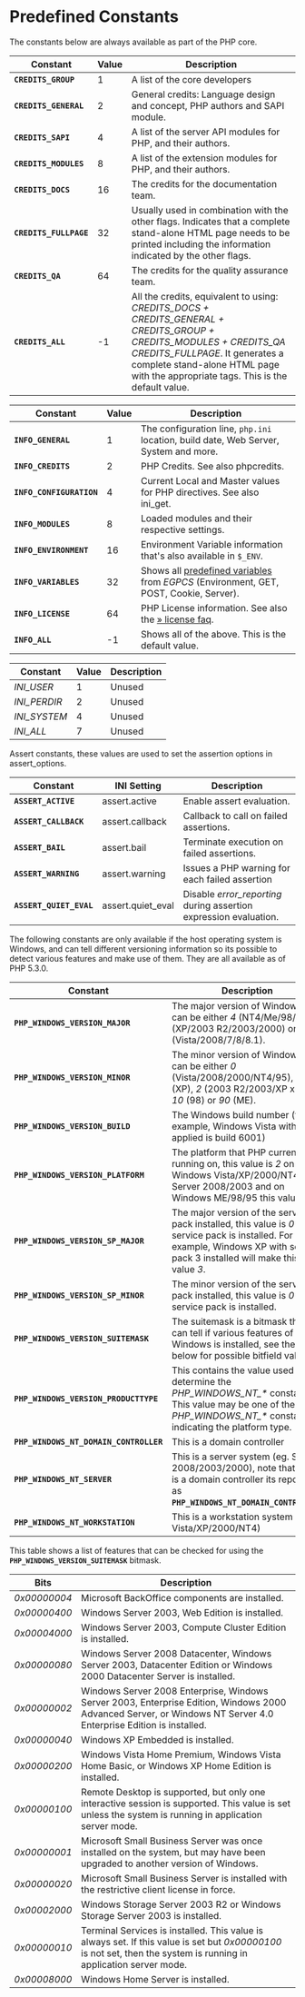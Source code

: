Predefined Constants
====================

The constants below are always available as part of the PHP core.

| Constant               | Value | Description                                                                                                                                                                                                                                       |
|------------------------|-------|---------------------------------------------------------------------------------------------------------------------------------------------------------------------------------------------------------------------------------------------------|
| **`CREDITS_GROUP`**    | 1     | A list of the core developers                                                                                                                                                                                                                     |
| **`CREDITS_GENERAL`**  | 2     | General credits: Language design and concept, PHP authors and SAPI module.                                                                                                                                                                        |
| **`CREDITS_SAPI`**     | 4     | A list of the server API modules for PHP, and their authors.                                                                                                                                                                                      |
| **`CREDITS_MODULES`**  | 8     | A list of the extension modules for PHP, and their authors.                                                                                                                                                                                       |
| **`CREDITS_DOCS`**     | 16    | The credits for the documentation team.                                                                                                                                                                                                           |
| **`CREDITS_FULLPAGE`** | 32    | Usually used in combination with the other flags. Indicates that a complete stand-alone HTML page needs to be printed including the information indicated by the other flags.                                                                     |
| **`CREDITS_QA`**       | 64    | The credits for the quality assurance team.                                                                                                                                                                                                       |
| **`CREDITS_ALL`**      | -1    | All the credits, equivalent to using: *CREDITS\_DOCS + CREDITS\_GENERAL + CREDITS\_GROUP + CREDITS\_MODULES + CREDITS\_QA CREDITS\_FULLPAGE*. It generates a complete stand-alone HTML page with the appropriate tags. This is the default value. |

| Constant                 | Value | Description                                                                                                                                          |
|--------------------------|-------|------------------------------------------------------------------------------------------------------------------------------------------------------|
| **`INFO_GENERAL`**       | 1     | The configuration line, `php.ini` location, build date, Web Server, System and more.                                                                 |
| **`INFO_CREDITS`**       | 2     | PHP Credits. See also <span class="function">phpcredits</span>.                                                                                      |
| **`INFO_CONFIGURATION`** | 4     | Current Local and Master values for PHP directives. See also <span class="function">ini\_get</span>.                                                 |
| **`INFO_MODULES`**       | 8     | Loaded modules and their respective settings.                                                                                                        |
| **`INFO_ENVIRONMENT`**   | 16    | Environment Variable information that's also available in `$_ENV`.                                                                                   |
| **`INFO_VARIABLES`**     | 32    | Shows all <a href="/language/variables/predefined.html" class="link">predefined variables</a> from *EGPCS* (Environment, GET, POST, Cookie, Server). |
| **`INFO_LICENSE`**       | 64    | PHP License information. See also the <a href="https://www.php.net/license/" class="link external">» license faq</a>.                                |
| **`INFO_ALL`**           | -1    | Shows all of the above. This is the default value.                                                                                                   |

| Constant      | Value | Description |
|---------------|-------|-------------|
| *INI\_USER*   | 1     | Unused      |
| *INI\_PERDIR* | 2     | Unused      |
| *INI\_SYSTEM* | 4     | Unused      |
| *INI\_ALL*    | 7     | Unused      |

Assert constants, these values are used to set the assertion options in
<span class="function">assert\_options</span>.

| Constant                | INI Setting        | Description                                                        |
|-------------------------|--------------------|--------------------------------------------------------------------|
| **`ASSERT_ACTIVE`**     | assert.active      | Enable <span class="function">assert</span> evaluation.            |
| **`ASSERT_CALLBACK`**   | assert.callback    | Callback to call on failed assertions.                             |
| **`ASSERT_BAIL`**       | assert.bail        | Terminate execution on failed assertions.                          |
| **`ASSERT_WARNING`**    | assert.warning     | Issues a PHP warning for each failed assertion                     |
| **`ASSERT_QUIET_EVAL`** | assert.quiet\_eval | Disable *error\_reporting* during assertion expression evaluation. |

The following constants are only available if the host operating system
is Windows, and can tell different versioning information so its
possible to detect various features and make use of them. They are all
available as of PHP 5.3.0.

| Constant                               | Description                                                                                                                                                                         |
|----------------------------------------|-------------------------------------------------------------------------------------------------------------------------------------------------------------------------------------|
| **`PHP_WINDOWS_VERSION_MAJOR`**        | The major version of Windows, this can be either *4* (NT4/Me/98/95), *5* (XP/2003 R2/2003/2000) or *6* (Vista/2008/7/8/8.1).                                                        |
| **`PHP_WINDOWS_VERSION_MINOR`**        | The minor version of Windows, this can be either *0* (Vista/2008/2000/NT4/95), *1* (XP), *2* (2003 R2/2003/XP x64), *10* (98) or *90* (ME).                                         |
| **`PHP_WINDOWS_VERSION_BUILD`**        | The Windows build number (for example, Windows Vista with SP1 applied is build 6001)                                                                                                |
| **`PHP_WINDOWS_VERSION_PLATFORM`**     | The platform that PHP currently is running on, this value is *2* on Windows Vista/XP/2000/NT4, Server 2008/2003 and on Windows ME/98/95 this value is *1*.                          |
| **`PHP_WINDOWS_VERSION_SP_MAJOR`**     | The major version of the service pack installed, this value is *0* if no service pack is installed. For example, Windows XP with service pack 3 installed will make this value *3*. |
| **`PHP_WINDOWS_VERSION_SP_MINOR`**     | The minor version of the service pack installed, this value is *0* if no service pack is installed.                                                                                 |
| **`PHP_WINDOWS_VERSION_SUITEMASK`**    | The suitemask is a bitmask that can tell if various features of Windows is installed, see the table below for possible bitfield values.                                             |
| **`PHP_WINDOWS_VERSION_PRODUCTTYPE`**  | This contains the value used to determine the *PHP\_WINDOWS\_NT\_\** constants. This value may be one of the *PHP\_WINDOWS\_NT\_\** constants indicating the platform type.         |
| **`PHP_WINDOWS_NT_DOMAIN_CONTROLLER`** | This is a domain controller                                                                                                                                                         |
| **`PHP_WINDOWS_NT_SERVER`**            | This is a server system (eg. Server 2008/2003/2000), note that if this is a domain controller its reported as **`PHP_WINDOWS_NT_DOMAIN_CONTROLLER`**.                               |
| **`PHP_WINDOWS_NT_WORKSTATION`**       | This is a workstation system (eg. Vista/XP/2000/NT4)                                                                                                                                |

This table shows a list of features that can be checked for using the
**`PHP_WINDOWS_VERSION_SUITEMASK`** bitmask.

| Bits         | Description                                                                                                                                                        |
|--------------|--------------------------------------------------------------------------------------------------------------------------------------------------------------------|
| *0x00000004* | Microsoft BackOffice components are installed.                                                                                                                     |
| *0x00000400* | Windows Server 2003, Web Edition is installed.                                                                                                                     |
| *0x00004000* | Windows Server 2003, Compute Cluster Edition is installed.                                                                                                         |
| *0x00000080* | Windows Server 2008 Datacenter, Windows Server 2003, Datacenter Edition or Windows 2000 Datacenter Server is installed.                                            |
| *0x00000002* | Windows Server 2008 Enterprise, Windows Server 2003, Enterprise Edition, Windows 2000 Advanced Server, or Windows NT Server 4.0 Enterprise Edition is installed.   |
| *0x00000040* | Windows XP Embedded is installed.                                                                                                                                  |
| *0x00000200* | Windows Vista Home Premium, Windows Vista Home Basic, or Windows XP Home Edition is installed.                                                                     |
| *0x00000100* | Remote Desktop is supported, but only one interactive session is supported. This value is set unless the system is running in application server mode.             |
| *0x00000001* | Microsoft Small Business Server was once installed on the system, but may have been upgraded to another version of Windows.                                        |
| *0x00000020* | Microsoft Small Business Server is installed with the restrictive client license in force.                                                                         |
| *0x00002000* | Windows Storage Server 2003 R2 or Windows Storage Server 2003 is installed.                                                                                        |
| *0x00000010* | Terminal Services is installed. This value is always set. If this value is set but *0x00000100* is not set, then the system is running in application server mode. |
| *0x00008000* | Windows Home Server is installed.                                                                                                                                  |
